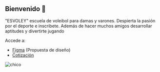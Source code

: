 ## Bienvenido 👋
"ESVOLEY" escuela de voleibol para damas y varones.
Despierta la pasión por el deporte e inscribete. Además de hacer muchos amigos desarrollar aptitudes y divertirte jugando

Accede a:
- [Figma](https://www.figma.com/design/cHJTc0BV3vOWdVINu0Cjgs/EsVoley?node-id=0-1&t=U1GygToSog48qfXc-1) (Propuesta de diseño)
- [Cotización](https://github.com/CEINCE/.github/wiki/Cotizaci%C3%B3n)

![chico](https://github.com/user-attachments/assets/12106976-52cb-4e4f-bdbe-756c70775a01)
